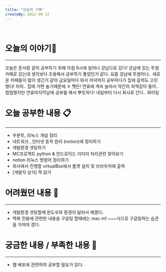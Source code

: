 ```yaml
---
title: "오늘의 기록"
createBy: 2022-09-12
---
```



<br>

<h2 style="font-size:26px; color:black ">오늘의 이야기🧧</h2>

--- 
오늘은 준서랑 같이 공부하기 위해 아침 9시에 일어나 강남으로 갔다! 강남에 있는 투썸카페로 갔는데 생각보다 조용해서 공부하기 좋았던거 같다.
요즘 강남에 투썸이나.. 새로운 카페들이 많이 생긴거 같아 금요일마다 와서 저녁까지 공부하다가 집에 갈까도 고민했다! 차피.. 집에 가면 놀기때문에 ㅎ
쨋든! 연휴에 계속 놀아서 약간의 죄책감이 들어..찝찝했지만 연휴마지막날에 공부를 해서 뿌듯하다! 내일부터 다시 회사로 간다.. 화이팅


####  
<h2 style="font-size:26px; color:black ">오늘 공부한 내용 📋</h2>

---
- 우분투, 리눅스 개념 정리
- 네트워크 , 인터넷 동작 원리 (notion)에 정리하기
- 개발환경 셋팅하기
- MC프로젝트 python & 안드로이드 이미지 처리관련 찾아보기
- notion 리눅스 명령어 정리하기 
- 회사에서 진행할 virtualBox에서 톰캣 설치 및 브라우저에 출력
- [개발자 상식] 책 읽기


<h2 style="font-size:26px; color:black ">어려웠던 내용 🤢</h2>

---
- 개발환경 셋팅할때 윈도우와 환경이 달라서 헤맸다..
- 맥북 전용에 관련한 내용을 구글링 할때에는 mac m1 ~~~식으로 구글링하는 습관을 가져야 겠다.

<h2 style="font-size:26px; color:black ">궁금한 내용 / 부족한 내용 🧐</h2>

---
- 웹 배포에 관련하여 공부할 필요가 있다.


